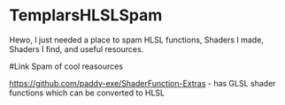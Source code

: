 # TemplarsHLSLSpam
Hewo, I just needed a place to spam HLSL functions, Shaders I made, Shaders I find, and useful resources.



#Link Spam of cool reasources 

https://github.com/paddy-exe/ShaderFunction-Extras - has GLSL shader functions which can be converted to HLSL

